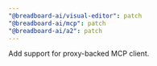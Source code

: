 ```yaml
---
"@breadboard-ai/visual-editor": patch
"@breadboard-ai/mcp": patch
"@breadboard-ai/a2": patch
---
```


Add support for proxy-backed MCP client.
